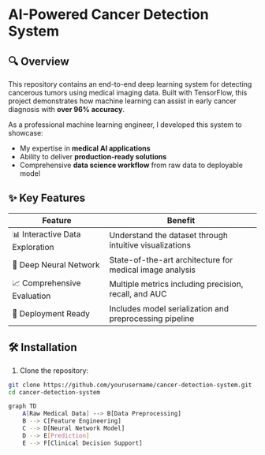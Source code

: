 #  AI-Powered Cancer Detection System


## 🔍 Overview

This repository contains an end-to-end deep learning system for detecting cancerous tumors using medical imaging data. Built with TensorFlow, this project demonstrates how machine learning can assist in early cancer diagnosis with **over 96% accuracy**.

As a professional machine learning engineer, I developed this system to showcase:
- My expertise in **medical AI applications**
- Ability to deliver **production-ready solutions**
- Comprehensive **data science workflow** from raw data to deployable model

## ✨ Key Features

| Feature | Benefit |
|---------|---------|
| 📊 Interactive Data Exploration | Understand the dataset through intuitive visualizations |
| 🧠 Deep Neural Network | State-of-the-art architecture for medical image analysis |
| 📈 Comprehensive Evaluation | Multiple metrics including precision, recall, and AUC |
| 🚀 Deployment Ready | Includes model serialization and preprocessing pipeline |

## 🛠️ Installation

1. Clone the repository:
```bash
git clone https://github.com/yourusername/cancer-detection-system.git
cd cancer-detection-system

graph TD
    A[Raw Medical Data] --> B[Data Preprocessing]
    B --> C[Feature Engineering]
    C --> D[Neural Network Model]
    D --> E[Prediction]
    E --> F[Clinical Decision Support]
